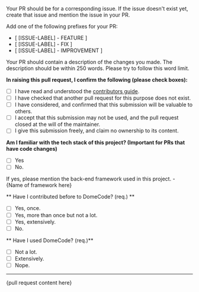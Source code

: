 Your PR should be for a corresponding issue. If the issue doesn't exist yet, create that issue and mention the issue in your PR.

Add one of the following prefixes for your PR:

- [ [ISSUE-LABEL] - FEATURE ]
- [ [ISSUE-LABEL] - FIX ]
- [ [ISSUE-LABEL] - IMPROVEMENT ]

Your PR should contain a description of the changes you made. 
The description should be within 250 words. Please try to follow this word limit.

**In raising this pull request, I confirm the following (please check boxes):**

- [ ] I have read and understood the [contributors guide](https://github.com/the-domecode/domecode-opensource/blob/master/contribution.md).
- [ ] I have checked that another pull request for this purpose does not exist.
- [ ] I have considered, and confirmed that this submission will be valuable to others.
- [ ] I accept that this submission may not be used, and the pull request closed at the will of the maintainer.
- [ ] I give this submission freely, and claim no ownership to its content.

**Am I familiar with the tech stack of this project? (Important for PRs that have code changes)**

- [ ] Yes
- [ ] No.

If yes, please mention the back-end framework used in this project. - {Name of framework here}

** Have I contributed before to DomeCode? (req.) **

- [ ] Yes, once.
- [ ] Yes, more than once but not a lot.
- [ ] Yes, extensively.
- [ ] No.

** Have I used DomeCode? (req.)**

- [ ] Not a lot.
- [ ] Extensively.
- [ ] Nope.
---

{pull request content here}
